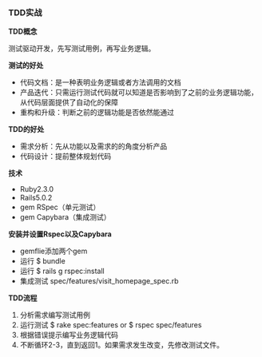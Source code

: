 ### TDD实战

**TDD概念**

测试驱动开发，先写测试用例，再写业务逻辑。

**测试的好处**

- 代码文档：是一种表明业务逻辑或者方法调用的文档
- 产品迭代：只需运行测试代码就可以知道是否影响到了之前的业务逻辑功能，从代码层面提供了自动化的保障
- 重构和升级：判断之前的逻辑功能是否依然能通过

**TDD的好处**

- 需求分析：先从功能以及需求的的角度分析产品
- 代码设计：提前整体规划代码

**技术**

- Ruby2.3.0
- Rails5.0.2
- gem RSpec（单元测试）
- gem Capybara（集成测试）

**安装并设置Rspec以及Capybara**

- gemflie添加两个gem
- 运行 $ bundle
- 运行 $ rails g rspec:install
- 集成测试 spec/features/visit_homepage_spec.rb

**TDD流程**

1. 分析需求编写测试用例
2. 运行测试 $ rake spec:features or $ rspec spec/features 
3. 根据错误提示编写业务逻辑代码
4. 不断循环2-3，直到返回1。如果需求发生改变，先修改测试文件。